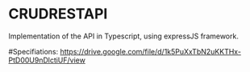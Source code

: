 # CRUDRESTAPI
Implementation of the API in Typescript, using expressJS framework. 

#Specifiations: https://drive.google.com/file/d/1k5PuXxTbN2uKKTHx-PtD00U9nDlctiUF/view 
